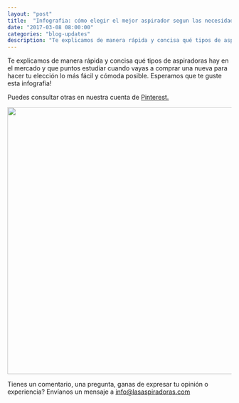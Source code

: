 ```yaml
---
layout: "post"
title:  "Infografia: cómo elegir el mejor aspirador segun las necesidades de tu casa"
date: "2017-03-08 08:00:00"
categories: "blog-updates"
description: "Te explicamos de manera rápida y concisa qué tipos de aspiradoras hay en el mercado y que puntos estudiar cuando vayas a comprar una nueva para hacer tu elección lo más fácil y cómoda posible."
---
```


Te explicamos de manera rápida y concisa qué tipos de aspiradoras hay en el mercado y que puntos estudiar cuando vayas a comprar una nueva para hacer tu elección lo más fácil y cómoda posible. Esperamos que te guste esta infografia!

Puedes consultar otras en nuestra cuenta de <a href="https://es.pinterest.com/lasaspiradoras/"> Pinterest.</a>

<div class="text-center">
<img src="{{ site.url }}/assets/img/varias/infografia-como-elegir-el-mejor-aspirador.png" width="600" height="auto" alt="">
</div>

Tienes un comentario, una pregunta, ganas de expresar tu opinión o experiencia? Envíanos un mensaje a info@lasaspiradoras.com
